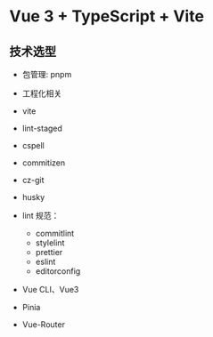 # Vue 3 + TypeScript + Vite

## 技术选型

-   包管理: pnpm
-   工程化相关
-   vite
-   lint-staged
-   cspell
-   commitizen
-   cz-git
-   husky

-   lint 规范：

    -   commitlint
    -   stylelint
    -   prettier
    -   eslint
    -   editorconfig

-   Vue CLI、Vue3
-   Pinia
-   Vue-Router
